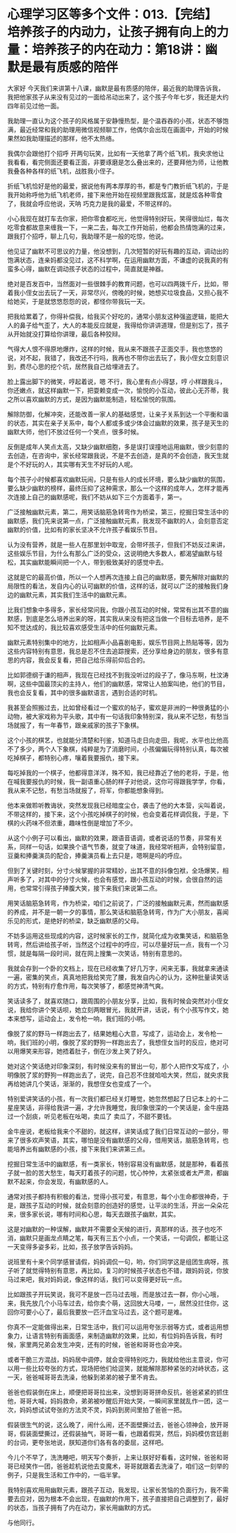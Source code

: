 # 心理学习区等多个文件：013.【完结】培养孩子的内动力，让孩子拥有向上的力量：培养孩子的内在动力：第18讲：幽默是最有质感的陪伴

大家好 今天我们来讲第十八课，幽默是最有质感的陪伴，最近我的助理告诉我，我把他家孩子从来没有见过的一面给吊动出来了，这个孩子今年七岁，我还是大约四年前见过他一面。

我助理一直认为这个孩子的风格属于安静慢热型，是个温吞吞的小孩，状态不够饱满，最近经常和我的助理用微信视频聊工作，他偶尔会出现在画面中，开始的时候果然如我助理描述的那样，他不太热络。

我偶尔会跟他打个招呼 开两句玩笑，比如有一天他拿了两个纸飞机，我央求他让我看看，看完侧面还要看正面，非要琢磨是怎么叠出来的，还要拜他为师，让他教我叠各种各样的纸飞机，战胜我小侄子。

折纸飞机恰好是他的最爱，据说他有两本厚厚的书，都是专门教折纸飞机的，于是我开始称呼他为纸飞机老师，接下来他开始在视频里跟我炫富，就是炫各种零食了，我就会呼应他说，天呐 巧克力是我的最爱，不带这样的。

小心我现在就打车去你家，把你零食都吃光，他觉得特别好玩，笑得很灿烂，每次吃零食都故意来缠我一下，一来二去，每次工作开始前，他都会热情饱满的过来，跟我打个招呼，聊上几句，我助理不是一般的吃惊，他说。

他见证了幽默不可思议的力量，他没想到，几次短暂的好玩有趣的互动，调动出的饱满状态，连亲妈都没见过，这不科学啊，在运用幽默方面，不谦虚的说我真的有蛮多心得，幽默在调动孩子状态的过程中，简直就是神器。

绝对是百发百中，当然面对一些很棘手的教育问题，也可以四两拨千斤，比如，带着我小侄女出去玩了一天，非常尽兴，傍晚的时候，她想买垃圾食品，又担心我不给她买，于是就悠悠怨怨的说，都怪你带我玩一天。

把我给累着了，你得补偿我，给我买个好吃的，通常小朋友这种强盗逻辑，能把大人的鼻子给气歪了，大人的本能反应就是，我得给你讲讲道理，但是别忘了，孩子从开始就没打算给你讲理，最后各种狡辩。

气得大人恨不得原地爆炸，这样的时候，我从来不跟孩子正面交手，我也悠悠的说，对不起，我错了，我改还不行吗，我再也不带你出去玩了，我小侄女立刻意识到，费尽心思的挖个坑，居然我自己给埋进去了。

脸上露出脚下的微笑，哼起着说，嗯 不行，我心里有点小得瑟，哼 小样跟我斗，你还嫩点，就这样幽默一下，把耍赖变成一次，愉悦的小互动，彼此心无芥蒂，我之所以喜欢幽默的方式，是因为幽默能制造，轻松愉悦的氛围。

解除防御，化解冲突，还能改善一家人的基础感觉，让亲子关系到达一个平衡和谐的状态，其实在亲子关系中，每个人都或多或少体会过幽默的效果，孩子是天生的幽默大师，他们不放过任何一个笑点，很多时候。

反倒是成年人笑点太高，又缺少幽默细胞，多是误打误撞地运用幽默，很少刻意的去创造，在咨询中，家长经常跟我说，不是不去创造，是真的不会创造，我天生就是个不好玩的人，其实哪有天生不好玩的人呢。

每个孩子小时候都喜欢幽默玩闹，只是有些人的成长环境，要么缺少幽默的氛围，要么缺少幽默的榜样，最终压抑了这种需求，那么一个这样的成年人，怎样才能再次连接上自己的幽默感呢，我们不妨从如下三个方面着手，第一。

广泛接触幽默元素，第二，用笑话脑筋急转弯作为桥梁，第三，挖掘日常生活中的幽默感，我们先来说第一点，广泛接触幽默元素，我发现不幽默的人，会刻意否定幽默的价值，比如有的家长坚决不允许孩子看娱乐节目。

认为没有营养，就是一些人在那里划中取宠，会带坏孩子，但我们不妨反过来讲，这些娱乐节目，为什么有那么广泛的受众，这说明绝大多数人，都渴望幽默与轻松，其实幽默能瞬间把一个人，带到极致美好的感觉中去。

这就是它的最高价值，所以一个人想再次连接上自己的幽默感，要先解除对幽默的局限性的看法，发自内心的认可幽默的价值，这样的话，就可以广泛的接触我们身边的幽默元素，其实我们生活中的幽默元素。

比我们想象中多得多，家长经常问我，你跟小孩互动的时候，常常有出其不意的幽默感，到底是怎么培养出来的呀，其实我从来没有把这当做一个目标去培养，是不知不觉达成的，我比较喜欢感受生活中的任何幽默元素。

幽默元素特别集中的地方，比如相声小品喜剧电影，娱乐节目网上热贴等等，因为这些内容特别有意思，我总是忍不住去追踪搜索，还分享给身边的朋友，很多有意思的内容，我会反复看，把自己给乐得前仰后合的。

比如郭德纲于谦的相声，我现在已经找不到我没听过的段子了，像马东啊，杜汶涛啊，这些中国最顶尖的主持人，他们的幽默感，常常让人拍案叫绝，他们的节目，我也会反复看，其中的很多幽默语言，遇到合适的时机。

我甚至会照搬过去，比如曾经看过一个蜜欢的帖子，蜜欢是非洲的一种很勇猛的小动物，被大家戏称为平头歌，其中有一句话我印象特别深，我从来不记愁，有愁当场就报了，有一年春节，跟亲戚家的孩子下象棋。

这个小孩的棋艺，也就能分清楚和刊鉴，知道马走日向走田，我呢，水平也比他高不了多少，两个人下象棋，纯粹是为了消磨时间，小孩偏偏玩得特别认真，每次被吃掉棋子，都特别心疼，嚷着我要报仇，接下来。

每吃掉我的一个棋子，他都得意洋洋，殊不知，我已经靠近了他的老将，于是，他在喊我要报仇的时候，我一副语重心肠的样子对他说，这你可得跟我学学，你看，我从来不记愁，有愁当场就报了，将军，你都能想象得到。

他本来做聆听教诲状，突然发现我已经暗度尘仓，袭击了他的大本营，尖叫着说，不带这样的，接下来，这个小孩吃掉棋子的时候，也会变着花样调侃我，于是，下棋的火药味不但浓重，趣味性倒是增加了不少。

从这个小例子可以看出，幽默的效果，跟语音语调，或者说话的节奏，非常有关系，同样一句话，如果换个语气节奏，就变了味道，我经常听相声，会特别留意，豆羹和捧羹演员的配合，捧羹演员看上去只是，嗯啊是吗的呼应。

但到了关键时刻，分寸火候掌握的非常精妙，出其不意的抖像包袱，全场爆笑，相声听多了，对其中的分寸火候，也会有感觉，跟小孩互动的时候，会很自然的运用，也常常引得孩子捧腹大笑，接下来我们来说第二点。

用笑话脑筋急转弯，作为桥梁，咱们之前说了，广泛的接触幽默元素，然而幽默感的养成，并不是一朝一夕的事情，那么笑话和脑筋急转弯，作为广大小朋友，喜闻乐见的形式，是绝好的桥梁，缺乏幽默感的父母。

不妨多运用这些现成的内容，这时候家长的工作，就简化成为收集笑话，和脑筋急转弯，然后讲给孩子听，当然这个过程中的呼应，可以尽量好玩一点，我有一个习惯，就是每隔一段时间，就在网上搜集一次笑话，特别有意思的。

我就会存到一个卧的文档上，现在已经收集了好几万字，闲来无事，我就拿来通读一遍，密集的笑点，真真地把我给笑完了腰，我发自内心的认为，这种批量读笑话的方式，特别有疗愈作用，每次笑够了，都感觉神清气爽。

笑话读多了，就喜欢随口，跟周围的小朋友分享，比如，我有时候会突然对小侄女说，我给你讲个笑话呗，她立刻两眼冒光，我就开讲，话说，有个小孩写作文，她本来想写，运动会上，发令枪一响，我们班的小明。

像脱了浆的野马一样跑出去了，结果她粗心大意，写成了，运动会上，发令枪一响，我们班的小明，像脱了浆的野狗一样跑出去了，我想侄女当时的反应，绝对可以用爆笑来形容，她捂着肚子，倒在沙发上笑了好久。

她对这个笑话绝对印象深刻，有时候没来有的冒出一句，那个人把作文写成了，小明像脱了浆的野狗一样跑出去了，说完，自己忍不住就哈哈大笑，然后，就央求我再给她讲几个笑话，渐渐的，我想侄女也变成了一个。

特别爱讲笑话的小孩，有一次我们都已经关灯睡觉，她忽然想起了日记本上的十二星座笑话，非得给我讲一遍，才允许我睡觉，我印象很深的一个笑话是，金牛座路过一个刮痰，听见老板在吆喝，卖瓜了 卖瓜了，不甜不要钱。

金牛座说，老板给我来个不甜的，就这样，讲笑话成了我们日常互动的一部分，带来了很多欢声笑语，其实，哪怕是没有幽默感的父母，借用笑话，脑筋急转弯，也能培养出有幽默感的小孩，接下来我们来讲第三点。

挖掘日常生活中的幽默感，有一类家长，特别容易没有幽默感，就是那种，看着孩子就一脸的苦大愁生，每天盯着孩子的问题，忧心忡忡，太紧张或者太严肃，都幽默不起来，你会发现，有幽默感的人。

通常对孩子都持有积极的看法，觉得小孩可爱，有意思，每个小生命都很神奇，于是，跟孩子互动的时候，就会刻意的创造好的感觉，让平淡的生活，开出一朵朵花来，很多家长说，哪有时间和心思，每天去跟孩子幽默，其实。

这是对幽默的一种误解，幽默并不需要全天候的进行，真那样的话，孩子也吃不消，幽默只是画龙点睛之笔，每天有三五个小点，一个笑话，一句调侃，都能让这一天变得多姿多彩，比如，孩子放学告诉妈妈。

说班里有十来个同学感冒请假，妈妈调侃一句，哟，你们同学这是组团生病呀，孩子听了就觉得特别有意思，再比如，复习的时候孩子状态也不错，跟妈妈说，你放马过来吧，我对妈妈说，像这样的话，我们可以变得更好玩一点。

比如跟孩子开玩笑说，我可不是放一匹马过去哦，而是放过去一群，你小心哦，来，我先放几个小马车过去，给你卖个萌，这回放大马喽，一，居然没拦住你，这回你可要小心了，最后我要放一匹汗血宝马过去，这个题可是难。

你真不一定能做得出来，日常生活中，我们可以运用夸张示弱等方式，或者运用想象力，让语言特别有画面感，来制造幽默的效果，比如，有位妈妈告诉我，有时候，家里两兄弟会发生冲突，还有的时候，爸爸和哥哥也会冲突。

或者干脆三方混战，妈妈居中调停，就会变得特别吃力，我就给他出主意说，你可以用一些比较夸张的方式，现场把他们给逗笑，就能解除那种紧张的对峙状态，这一天，爸爸喊哥哥去洗澡，他躲到弟弟的被子里不肯去。

爸爸也假装倒在床上，顺便把哥哥拉出来，没想到哥哥拼命反抗，爸爸紧紧的抓住他，哥哥大喊，妈妈救命，弟弟被吵醒后开始大哭，一瞬间家里就乱作一团，这一次，妈妈想试试夸张的方法灵不灵，妈妈到房间里拍了爸爸一把。

假装很生气的说，这么晚了，闹什么闹，还不面壁撕过去，爸爸心领神会，放开哥哥，假装面壁撕过，还假装抽气，哥哥一看，也跟着假哭，然后，妈妈模仿宫廷剧的台词，更夸张地说，朕知道你们各有各的委屈，这样吧。

今儿个不早了，洗洗睡吧，明天写个奏折，上来让朕好好看看，这时候，爸爸和哥哥已经笑作一团，爸爸趁机说他去变魔术，哥哥就跟着去洗澡了，咱们这一刻举的例子，只是我生活和工作中的，一临半掌。

我特别喜欢用用幽默元素，跟孩子互动，我发现，让家长苦恼的负面行为，我不需要去应对，因为根本不会出现，在幽默的作用下，孩子直接把自己调整到了，最好的状态，当孩子拥有了内在动力，家长用幽默的方式。

与他同行。